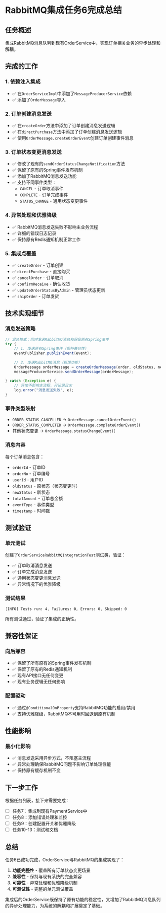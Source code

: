 # RabbitMQ集成任务6完成总结

## 任务概述
集成RabbitMQ消息队列到现有OrderService中，实现订单相关业务的异步处理和解耦。

## 完成的工作

### 1. 依赖注入集成
- ✅ 在`OrderServiceImpl`中添加了`MessageProducerService`依赖
- ✅ 添加了`OrderMessage`导入

### 2. 订单创建消息发送
- ✅ 在`createOrder`方法中添加了订单创建消息发送逻辑
- ✅ 在`directPurchase`方法中添加了订单创建消息发送逻辑
- ✅ 使用`OrderMessage.createOrderEvent`创建订单创建事件消息

### 3. 订单状态变更消息发送
- ✅ 修改了现有的`sendOrderStatusChangeNotification`方法
- ✅ 保留了原有的Spring事件发布机制
- ✅ 添加了RabbitMQ消息发送功能
- ✅ 支持不同事件类型：
  - `CANCEL` - 订单取消事件
  - `COMPLETE` - 订单完成事件  
  - `STATUS_CHANGE` - 通用状态变更事件

### 4. 异常处理和优雅降级
- ✅ RabbitMQ消息发送失败不影响主业务流程
- ✅ 详细的错误日志记录
- ✅ 保持原有Redis通知机制正常工作

### 5. 集成点覆盖
- ✅ `createOrder` - 订单创建
- ✅ `directPurchase` - 直接购买
- ✅ `cancelOrder` - 订单取消
- ✅ `confirmReceive` - 确认收货
- ✅ `updateOrderStatusByAdmin` - 管理员状态更新
- ✅ `shipOrder` - 订单发货

## 技术实现细节

### 消息发送策略
```java
// 混合模式：同时发送RabbitMQ消息和保留原有Spring事件
try {
    // 1. 发送原有Spring事件（保持兼容性）
    eventPublisher.publishEvent(event);
    
    // 2. 发送RabbitMQ消息（新增功能）
    OrderMessage orderMessage = createOrderMessage(order, oldStatus, newStatus);
    messageProducerService.sendOrderMessage(orderMessage);
    
} catch (Exception e) {
    // 异常不影响主流程，只记录日志
    log.error("消息发送失败", e);
}
```

### 事件类型映射
- `ORDER_STATUS_CANCELLED` → `OrderMessage.cancelOrderEvent()`
- `ORDER_STATUS_COMPLETED` → `OrderMessage.completeOrderEvent()`
- 其他状态变更 → `OrderMessage.statusChangeEvent()`

### 消息内容
每个订单消息包含：
- `orderId` - 订单ID
- `orderNo` - 订单编号
- `userId` - 用户ID
- `oldStatus` - 原状态（状态变更时）
- `newStatus` - 新状态
- `totalAmount` - 订单总金额
- `eventType` - 事件类型
- `timestamp` - 时间戳

## 测试验证

### 单元测试
创建了`OrderServiceRabbitMQIntegrationTest`测试类，验证：
- ✅ 订单取消消息发送
- ✅ 订单完成消息发送
- ✅ 通用状态变更消息发送
- ✅ 异常情况下的优雅降级

### 测试结果
```
[INFO] Tests run: 4, Failures: 0, Errors: 0, Skipped: 0
```

所有测试通过，验证了集成的正确性。

## 兼容性保证

### 向后兼容
- ✅ 保留了所有原有的Spring事件发布机制
- ✅ 保留了原有的Redis通知机制
- ✅ 现有API接口无任何变更
- ✅ 现有业务逻辑无任何影响

### 配置驱动
- ✅ 通过`@ConditionalOnProperty`支持RabbitMQ功能的启用/禁用
- ✅ 支持优雅降级，RabbitMQ不可用时回退到原有机制

## 性能影响

### 最小化影响
- ✅ 消息发送采用异步方式，不阻塞主流程
- ✅ 异常处理确保RabbitMQ问题不影响订单处理性能
- ✅ 保持原有缓存机制不变

## 下一步工作

根据任务列表，接下来需要完成：
- [ ] 任务7：集成到现有PaymentService中
- [ ] 任务8：添加错误处理和监控
- [ ] 任务9：创建配置开关和优雅降级
- [ ] 任务10-13：测试和文档

## 总结

任务6已成功完成，OrderService与RabbitMQ的集成实现了：
1. **功能完整性** - 覆盖所有订单状态变更场景
2. **兼容性** - 保持与现有系统的完全兼容
3. **可靠性** - 异常处理和优雅降级机制
4. **可测试性** - 完整的单元测试覆盖

集成后的OrderService既保持了原有功能的稳定性，又增加了RabbitMQ消息队列的异步处理能力，为系统的解耦和扩展奠定了基础。